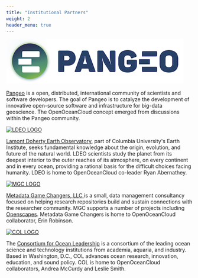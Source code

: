 ```yaml
---
title: "Institutional Partners"
weight: 2
header_menu: true
---
```


[![Pangeo Logo](https://github.com/pangeo-data/branding/raw/master/logo/v_small_pangeo_logo.png)](http://pangeo.io/)

[Pangeo](http://pangeo.io/) is a open, distributed, international community of scientists and software developers.
The goal of Pangeo is to catalyze the development of innovative open-source software and infrastructure for
big-data geoscience.
The OpenOceanCloud concept emerged from discussions within the Pangeo community.

[![LDEO LOGO](https://www.ldeo.columbia.edu/sites/default/files/uploaded/image/LamontLogo_trans.png)](https://ldeo.columbia.edu/)

[Lamont Doherty Earth Observatory](https://ldeo.columbia.edu/), part of Columbia University's Earth Institute,
seeks fundamental knowledge about the origin, evolution, and future of the natural world.
LDEO scientists study the planet from its deepest interior to the outer reaches of its atmosphere, on every continent and in every ocean, providing a rational basis for the difficult choices facing humanity.
LDEO is home to OpenOceanCloud co-leader Ryan Abernathey.

[![MGC LOGO](https://images.squarespace-cdn.com/content/v1/52ffa419e4b05b374032e6d9/1577498408185-9LMHCVUJMNL2UBCIUOB9/Metadata+Game+Changers+Logo-Light.png?format=150w)](https://metadatagamechangers.com/)

[Metadata Game Changers, LLC ](https://metadatagamechangers.com/)is a small, data management consultancy focused on helping research repositories build and sustain connections with the researcher community. MGC supports a number of projects including [Openscapes](https://www.openscapes.org/). Metadata Game Changers is home to OpenOceanCloud collaborator, Erin Robinson.

[![COL LOGO](https://openocean.cloud/COL_LogoFull-Color200pxw.png)](https://oceanleadership.org/)

The [Consortium for Ocean Leadership](https://oceanleadership.org/) is a consortium of the leading ocean science and technology institutions from academia, aquaria, and industry. Based in Washington, D.C., COL advances ocean research, innovation, education, and sound policy. COL is home to OpenOceanCloud collaborators, Andrea McCurdy and Leslie Smith.
